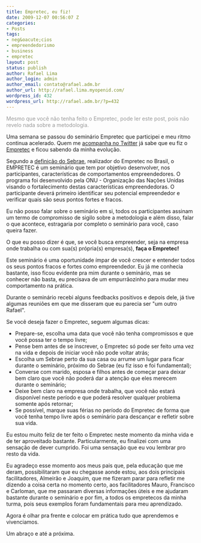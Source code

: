```yaml
---
title: Empretec, eu fiz!
date: 2009-12-07 00:56:07 Z
categories:
- Posts
tags:
- neg&oacute;cios
- empreendedorismo
- business
- empretec
layout: post
status: publish
author: Rafael Lima
author_login: admin
author_email: contato@rafael.adm.br
author_url: http://rafael.lima.myopenid.com/
wordpress_id: 432
wordpress_url: http://rafael.adm.br/?p=432
---
```


<span style="color: #999999;">Mesmo que voc&ecirc; n&atilde;o tenha feito o Empretec, pode ler este post, pois n&atilde;o revelo nada sobre a metodologia.</span>

Uma semana se passou do semin&aacute;rio Empretec que participei e meu ritmo continua acelerado. Quem me <a href="http://twitter.com/rafaelp">acompanha no Twitter</a> j&aacute; sabe que eu fiz o <a href="http://en.wikipedia.org/wiki/EMPRETEC">Empretec</a> e ficou sabendo da minha evolu&ccedil;&atilde;o.

Segundo a <a href="http://www.pa.sebrae.com.br/sessoes/educacao/empretec/default.asp">defini&ccedil;&atilde;o do Sebrae</a>, realizador do Empretec no Brasil, o EMPRETEC &eacute; um semin&aacute;rio que tem por objetivo desenvolver, nos participantes, caracter&iacute;sticas de comportamentos empreendedores. O programa foi desenvolvido pela ONU - Organiza&ccedil;&atilde;o das Na&ccedil;&otilde;es Unidas visando o fortalecimento destas caracter&iacute;sticas empreendedoras. O participante dever&aacute; primeiro identificar seu potencial empreendedor e verificar quais s&atilde;o seus pontos fortes e fracos.

Eu n&atilde;o posso falar sobre o semin&aacute;rio em si, todos os participantes assinam um termo de compromisso de sigilo sobre a metodologia e al&eacute;m disso, falar o que acontece, estragaria por completo o semin&aacute;rio para voc&ecirc;, caso queira fazer.

O que eu posso dizer &eacute; que, se voc&ecirc; busca empreender, seja na empresa onde trabalha ou com sua(s) pr&oacute;pria(s) empresa(s), <strong>fa&ccedil;a o Empretec!</strong>

Este semin&aacute;rio &eacute; uma oportunidade &iacute;mpar de voc&ecirc; crescer e entender todos os seus pontos fracos e fortes como empreendedor. Eu j&aacute; me conhecia bastante, isso ficou evidente pra mim durante o semin&aacute;rio, mas se conhecer n&atilde;o basta, eu precisava de um empurr&atilde;ozinho para mudar meu comportamento na pr&aacute;tica.

Durante o semin&aacute;rio recebi alguns feedbacks positivos e depois dele, j&aacute; tive algumas reuni&otilde;es em que me disseram que eu parecia ser "um outro Rafael".

Se voc&ecirc; deseja fazer o Empretec, seguem algumas dicas:
<ul>
	<li>Prepare-se, escolha uma data que voc&ecirc; n&atilde;o tenha compromissos e que voc&ecirc; possa ter o tempo livre;</li>
	<li>Pense bem antes de se inscrever, o Empretec s&oacute; pode ser feito uma vez na vida e depois de iniciar voc&ecirc; n&atilde;o pode voltar atr&aacute;s;</li>
	<li>Escolha um Sebrae perto da sua casa ou arrume um lugar para ficar durante o semin&aacute;rio, pr&oacute;ximo do Sebrae (eu fiz isso e foi fundamental);</li>
	<li>Converse com marido, esposa e filhos antes de come&ccedil;ar para deixar bem claro que voc&ecirc; n&atilde;o poder&aacute; dar a aten&ccedil;&atilde;o que eles merecem durante o semin&aacute;rio;</li>
	<li>Deixe bem claro na empresa onde trabalha, que voc&ecirc; n&atilde;o estar&aacute; dispon&iacute;vel neste per&iacute;odo e que poder&aacute; resolver qualquer problema somente ap&oacute;s retornar;</li>
	<li>Se poss&iacute;vel, marque suas f&eacute;rias no per&iacute;odo do Empretec de forma que voc&ecirc; tenha tempo livre ap&oacute;s o semin&aacute;rio para descan&ccedil;ar e refletir sobre sua vida.</li>
</ul>
Eu estou muito feliz de ter feito o Empretec neste momento da minha vida e de ter aproveitado bastante. Particularmente, eu finalizei com uma sensa&ccedil;&atilde;o de dever cumprido. Foi uma sensa&ccedil;&atilde;o que eu vou lembrar pro resto da vida.

Eu agrade&ccedil;o esse momento aos meus pais que, pela educa&ccedil;&atilde;o que me deram, possibilitaram que eu chegasse aonde estou, aos dois principais facilitadores, Almeir&atilde;o e Joaquim, que me fizeram parar para refletir me dizendo a coisa certa no momento certo, aos facilitadores Mauro, Francisco e Carloman, que me passaram diversas informa&ccedil;&otilde;es &uacute;teis e me ajudaram bastante durante o semin&aacute;rio e por fim, a todos os empretecos da minha turma, pois seus exemplos foram fundamentais para meu aprendizado.

Agora &eacute; olhar pra frente e colocar em pr&aacute;tica tudo que aprendemos e vivenciamos.

Um abra&ccedil;o e at&eacute; a pr&oacute;xima.
